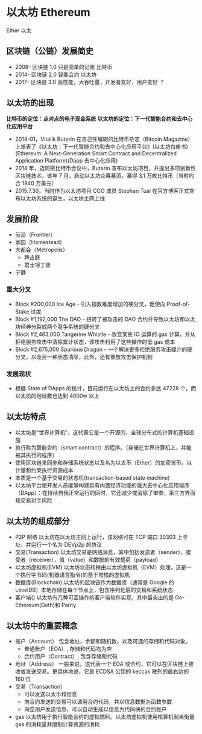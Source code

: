 # 以太坊 Ethereum

Ether 以太

## 区块链（公链）发展简史

- 2008- 区块链 1.0 只是简单的记账 比特币
- 2014- 区块链 2.0 智能合约 以太坊
- 2017- 区块链 3.0 高性能，大吞吐量，开发者友好，用户友好 ？

## 以太坊的出现

**比特币的定位：点对点的电子现金系统**
**以太坊的定位：下一代智能合约和去中心化应用平台**

- 2014-01，Vitalik Buterin 在自己任编辑的比特币杂志（Bitcoin Magazine）上发表了《以太坊：下一代智能合约和去中心化应用平台》(以太坊白皮书)(Ethereum: A Next-Generation Smart Contract and Decentralized Application Platform)(Dapp 去中心化应用)
- 2014 年，迈阿密比特币会议中，Buterin 宣布以太坊项目，并提出多项创新性区块链技术，该年 7 月，启动以太坊众筹募资，募得 3.1 万枚比特币（当时约合 1840 万美元）
- 2015.7.30，当时作为以太坊项目 CCO 成员 Stephan Tual 在官方博客正式宣布以太坊系统的诞生，以太坊主网上线

## 发展阶段

- 前沿（Frontier）
- 家园（Homestead）
- 大都会（Metropolis）
  - 拜占庭
  - 君士坦丁堡
- 宁静

### 重大分叉

- Block #200,000
  Ice Age - 引入指数难度增加的硬分叉，促使向 Proof-of-Stake 过度
- Block #1,192,000
  The DAO - 扭转了被攻击的 DAO 合约并导致以太坊和以太坊经典分裂成两个竞争系统的硬分叉
- Block #2,463,000
  Tangerine Whistle - 改变某些 IO 运算的 gas 计算，并从拒绝服务攻击中清除累计状态，该攻击利用了这些操作的低 gas 成本
- Block #2,675,000
  Spurious Dragon - 一个解决更多拒绝服务攻击媒介的硬分叉，以及另一种状态清除，此外，还有重放攻击保护机制

### 发展现状

- 根据 State of DApps 的统计，目前运行在以太坊上的合约多达 47228 个，而以太坊的地址数也达到 4000w 以上

## 以太坊特点

- 以太坊是“世界计算机”，这代表它是一个开源的、全球分布式的计算机基础设施
- 执行称为智能合约（smart contract）的程序。（存储在世界计算机上，并能被其执行的程序）
- 使用区块链来同步和存储系统状态以及名为以太币（Ether）的加密货币，以计量和约束执行资源成本
- 本质是一个基于交易的状态机(transaction-based state machine)
- 以太坊平台使开发人员能够构建具有内置经济功能的强大去中心化应用程序（DApp）：在持续自我正常运行的同时，它还减少或消除了审查，第三方界面和交易对手风险

## 以太坊的组成部分

- P2P 网络
  以太坊在以太坊主网上运行，该网络可在 TCP 端口 30303 上寻址，并运行一个名为 DEVp2p 的协议
- 交易(Transaction)
  以太坊交易是网络消息，其中包括发送者（sender），接受者（receiver），值（value）和数据的有效载荷（payload）
- 以太坊虚拟机(EVM)
  以太坊状态转换由以太坊虚拟机（EVM）处理，这是一个执行字节码(机器语言指令)的基于堆栈的虚拟机
- 数据库(Blockchain)
  以太坊的区块链作为数据库（通常是 Google 的 LevelDB）本地存储在每个节点上，包含序列化后的交易和系统状态
- 客户端()
  以太坊有几种可互操作的客户端软件实现，其中最突出的是 Go-Ethereum(Geth)和 Parity

## 以太坊中的重要概念

- 账户（Account）
  包含地址，余额和随机数，以及可选的存储和代码对象。
  - 普通账户（EOA）, 存储和代码均为空
  - 合约用户（Contract）, 包含存储和代码
- 地址（Address）
  一般来说，这代表一个 EOA 或合约，它可以在区块链上接收或发送交易。更具体地说，它是 ECDSA 公钥的 keccak 散列的最右边的 160 位
- 交易（Transaction）
  - 可以发送以太币和信息
  - 向合约发送的交易可以调用合约代码，并以信息数据为函数参数
  - 向空用户发送信息，可以自动生成以信息为代码块的合约账户
- gas
  以太坊用于执行智能合约的虚拟燃料。以太坊虚拟机使用核算机制来衡量 gas 的消耗量并限制计算资源的消耗
